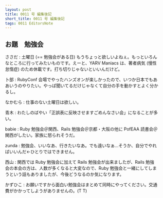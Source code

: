 ```yaml
---
layout: post
title: 0011 号 編集後記
short_title: 0011 号 編集後記
tags: 0011 EditorsNote
---
```



## お題　勉強会

ささだ
:  土曜日 (== 勉強会がある日) もうちょっと欲しいよねぇ。もっといろんなところに行ってみたいものです。えーと、YARV Maniacs は、著者病気 (慢性怠惰症) のため休載です。打ち切りじゃないといいんだけど。

卜部
:  RubyConf 会場でやったハンズオンが楽しかったので、いつか日本でもああいうのやりたい。やっぱ聞いてるだけじゃなくて自分の手を動かすとよく分かるし。

なかむら
:  仕事のない土曜日は欲しい。

青木
:  わたしのばやい「正誤表に反映させますごめんなさい会」になることが多い。

babie
:  Ruby 勉強会＠関西、Rails 勉強会＠京都・大阪の他に PofEAA 読書会＠関西がしたい。家族に怒られそうだ。

zunda
:  勉強会、いいなあ、行きたいなあ。でも遠いなぁ…そうか、自分でやればいいんだ←ひとりではできません。

西山
:  関西では Ruby 勉強会に加えて Rails 勉強会が出来ましたが、Rails 勉強会の本会の方は、人数が多くなると大変なので、Ruby 勉強会と一緒にしてしまうという話もありましたが、今後どうなるのか気になります。

かずひこ
: お願いですから面白い勉強会はまとめて同時にやってください。交通費がかかってしようがありませんの。(T T)


